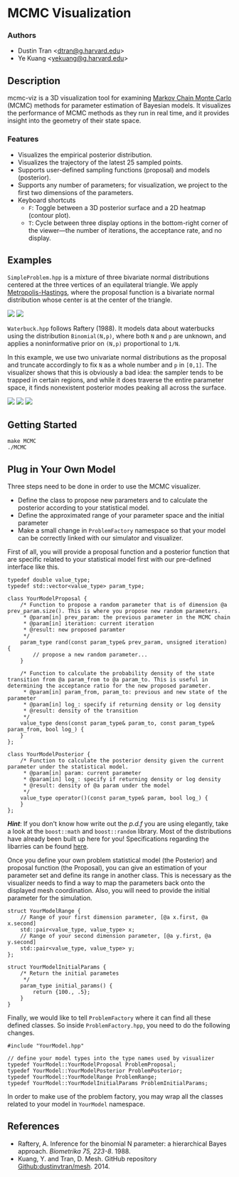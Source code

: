 # MCMC Visualization

### Authors
* Dustin Tran \<dtran@g.harvard.edu\>
* Ye Kuang \<yekuang@g.harvard.edu\>

## Description
mcmc-viz is a 3D visualization tool for examining [Markov Chain Monte
Carlo](http://en.wikipedia.org/wiki/Markov_chain_Monte_Carlo) (MCMC) methods for
parameter estimation of Bayesian models. It visualizes the performance of MCMC
methods as they run in real time, and it provides insight into the geometry of
their state space.

### Features
* Visualizes the empirical posterior distribution.
* Visualizes the trajectory of the latest 25 sampled points.
* Supports user-defined sampling functions (proposal) and models (posterior).
* Supports any number of parameters; for visualization, we project to the first
  two dimensions of the parameters.
* Keyboard shortcuts
  * `F`: Toggle between a 3D posterior surface and a 2D heatmap
    (contour plot).
  * `T`: Cycle between three display options in the bottom-right corner of the
    viewer—the number of iterations, the acceptance rate, and no display.

## Examples

`SimpleProblem.hpp` is a mixture of three bivariate normal distributions
centered at the three vertices of an equilateral triangle. We apply
[Metropolis-Hastings](http://en.wikipedia.org/wiki/Metropolis–Hastings_algorithm),
where the proposal function is a bivariate normal distribution whose center is
at the center of the triangle.

![](img/simple_1.gif)
![](img/simple_2.gif)

`Waterbuck.hpp` follows Raftery (1988). It models data about waterbucks
using the distribution `Binomial(N,p)`, where both `N` and `p` are unknown, and
applies a noninformative prior on `(N,p)` proportional to `1/N`.

In this example, we use two univariate normal distributions as the proposal and
truncate accordingly to fix `N` as a whole number and `p` in `[0,1]`. The
visualizer shows that this is obviously a bad idea: the sampler tends to be
trapped in certain regions, and while it does traverse the entire parameter
space, it finds nonexistent posterior modes peaking all across the surface.

![](img/waterbuck_1.gif)
![](img/waterbuck_2.gif)
![](img/waterbuck_3.gif)

## Getting Started
```
make MCMC
./MCMC
```

## Plug in Your Own Model
Three steps need to be done in order to use the MCMC visualizer.

* Define the class to propose new parameters and to calculate the posterior according to your statistical model.
* Define the approximated range of your parameter space and the initial parameter
* Make a small change in `ProblemFactory` namespace so that your model can be correctly linked with our simulator and visualizer.

First of all, you will provide a proposal function and a posterior function that are specific related to your statistical model first with our pre-defined interface like this.
```
typedef double value_type;
typedef std::vector<value_type> param_type;

class YourModelProposal {
	/* Function to propose a random parameter that is of dimension @a prev_param.size(). This is where you propose new random parameters.
	 * @param[in] prev_param: the previous parameter in the MCMC chain
	 * @param[in] iteration: current iteration
	 * @result: new proposed paramter
	 */
	param_type rand(const param_type& prev_param, unsigned iteration) {
		// propose a new random parameter...
	}

	/* Function to calculate the probability density of the state transition from @a param_from to @a param_to. This is useful in determining the acceptance ratio for the new proposed parameter.
	 * @param[in] param_from, param_to: previous and new state of the parameter
	 * @param[in] log_: specify if returning density or log density
	 * @result: density of the transition
	 */
	value_type dens(const param_type& param_to, const param_type& param_from, bool log_) {
	}
};

class YourModelPosterior {
	/* Function to calculate the posterior density given the current parameter under the statistical model.
	 * @param[in] param: current parameter
	 * @param[in] log_: specify if returning density or log density
	 * @result: density of @a param under the model
	 */
	value_type operator()(const param_type& param, bool log_) {
	}
};
```
***Hint***: If you don't know how write out the <i>p.d.f</i> you are using elegantly, take a look at the `boost::math` and `boost::random` library. Most of the distributions have already been built up here for you! Specifications regarding the libarries can be found [here](http://www.boost.org/doc/libs/1_57_0/libs/math/doc/html/dist.html).

Once you define your own problem statistical model (the Posterior) and proposal function (the Proposal), you can give an estimation of your parameter set and define its range in another class. This is necessary as the visualizer needs to find a way to map the parameters back onto the displayed mesh coordination. Also, you will need to provide the initial parameter for the simulation.

```
struct YourModelRange {
	// Range of your first dimension parameter, [@a x.first, @a x.second]
	std::pair<value_type, value_type> x;
	// Range of your second dimension parameter, [@a y.first, @a y.second]
	std::pair<value_type, value_type> y;
};

struct YourModelInitialParams {
	/* Return the initial parametes
	 */
	param_type initial_params() {
		return {100., .5};
	}
}
```

Finally, we would like to tell `ProblemFactory` where it can find all these defined classes. So inside `ProblemFactory.hpp`, you need to do the following changes.
```
#include "YourModel.hpp"

// define your model types into the type names used by visualizer
typedef YourModel::YourModelProposal ProblemProposal;
typedef YourModel::YourModelPosterior ProblemPosterior;
typedef YourModel::YourModelRange ProblemRange;
typedef YourModel::YourModelInitialParams ProblemInitialParams;
```

In order to make use of the problem factory, you may wrap all the classes related to your model in `YourModel` namespace.

## References
* Raftery, A. Inference for the binomial N parameter: a hierarchical Bayes
  approach. *Biometrika 75, 223-8*. 1988.
* Kuang, Y. and Tran, D. Mesh. GitHub repository
  [Github:dustinvtran/mesh](https://github.com/dustinvtran/). 2014.
